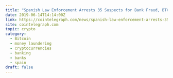 ```yaml
---
title: "Spanish Law Enforcement Arrests 35 Suspects for Bank Fraud, BTC Money Laundering"
date: 2019-06-14T14:14:00Z
link: https://cointelegraph.com/news/spanish-law-enforcement-arrests-35-suspects-for-bank-fraud-btc-money-laundering?utm_medium=RSS&utm_source=hune
site: cointelegraph.com
topic: crypto
category:
  - Bitcoin
  - money laundering
  - cryptocurrencies
  - banking
  - banks
  - spain
draft: false
---
```

